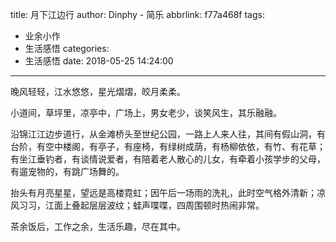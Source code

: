 title: 月下江边行
author: Dinphy - 简乐
abbrlink: f77a468f
tags:
  - 业余小作
  - 生活感悟
categories:
  - 生活感悟
date: 2018-05-25 14:24:00
---
晚风轻轻，江水悠悠，星光熠熠，皎月柔柔。

小道间，草坪里，凉亭中，广场上，男女老少，谈笑风生，其乐融融。

沿锦江江边步道行，从金滩桥头至世纪公园，一路上人来人往，其间有假山洞，有台阶，有空中楼阁，有亭子，有座椅，有绿树成荫，有杨柳依依，有竹、有花草；有坐江垂钓者，有谈情说爱者，有陪着老人散心的儿女，有牵着小孩学步的父母，有遛宠物的，有跳广场舞的。

抬头有月亮星星，望远是高楼霓虹；因午后一场雨的洗礼，此时空气格外清新；凉风习习，江面上叠起层层波纹；蛙声喋喋，四周围顿时热闹非常。

茶余饭后，工作之余，生活乐趣，尽在其中。